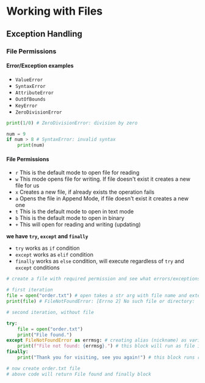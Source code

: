 # Working with Files
## Exception Handling
### File Permissions

#### Error/Exception examples
- `ValueError`
- `SyntaxError`
- `AttributeError`
- `OutOfBounds`
- `KeyError`
- `ZeroDivisionError`
```python
print(1/0) # ZeroDivisionError: division by zero

num = 9
if num > 8 # SyntaxError: invalid syntax
    print(num)
```

#### File Permissions

- `r` This is the default mode to open file for reading
- `w` This mode opens file for writing. If file doesn't exist it creates a new file for us
- `x` Creates a new file, if already exists the operation fails
- `a` Opens the file in Append Mode, if file doesn't exist it creates a new one
- `t` This is the default mode to open in text mode
- `b` This is the default mode to open in binary
- `+` This will open for reading and writing (updating)

**we have `try`, `except` and `finally`**
- `try` works as `if` condition
- `except` works as `elif` condition
- `finally` works as `else` condition, will execute regardless of `try` and `except` conditions
```python
# create a file with required permission and see what errors/exceptions are possible to be seen

# first iteration
file = open("order.txt") # open takes a str arg with file name and extension
print(file) # FileNotFoundError: [Errno 2] No such file or directory: 'order.txt'

# second iteration, without file

try:
    file = open("order.txt")
    print("File found.")
except FileNotFoundError as errmsg: # creating alias (nickname) as variable
    print(f"File not found: {errmsg}.") # this block will run as file is not found in try block
finally:
    print("Thank you for visiting, see you again!") # this block runs regardless of try and except

# now create order.txt file
# above code will return File found and finally block
```
